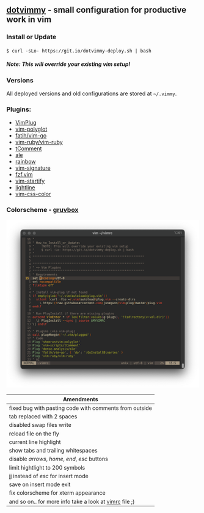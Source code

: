 ## [dotvimmy](https://github.com/sfate/dotvimmy) - small configuration for productive work in vim

### Install or Update
`$ curl -sLo- https://git.io/dotvimmy-deploy.sh | bash`
##### *Note*: This will override your existing vim setup!

### Versions
All deployed versions and old configurations are stored at `~/.vimmy`.

### Plugins:
* [VimPlug](https://github.com/junegunn/vim-plug)
* [vim-polyglot](https://github.com/sheerun/vim-polyglot)
* [fatih/vim-go](https://github.com/fatih/vim-go)
* [vim-ruby/vim-ruby](https://github.com/vim-ruby/vim-ruby)
* [tComment](https://github.com/vim-scripts/tComment)
* [ale](https://github.com/dense-analysis/ale)
* [rainbow](https://github.com/luochen1990/rainbow)
* [vim-signature](https://github.com/kshenoy/vim-signature)
* [fzf.vim](https://github.com/junegunn/fzf.vim)
* [vim-startify](https://github.com/mhinz/vim-startify)
* [lightline](https://github.com/itchyny/lightline.vim)
* [vim-css-color](https://github.com/ap/vim-css-color)

### Colorscheme - [gruvbox](https://github.com/gruvbox-community/gruvbox)
![Colorscheme preview](/preview.png)

|Amendments|
|---|
|fixed bug with pasting code with comments from outside|
|tab replaced with 2 spaces|
|disabled swap files write|
|reload file on the fly|
|current line highlight|
|show tabs and trailing whitespaces|
|disable *arrows*, *home*, *end*, *esc* buttons|
|limit hightlight to 200 symbols|
|jj instead of *esc* for insert mode|
|save on insert mode exit|
|fix colorscheme for xterm appearance|
|and so on.. for more info take a look at [vimrc](https://github.com/sfate/dotvimmy/blob/master/vimrc) file ;)|
